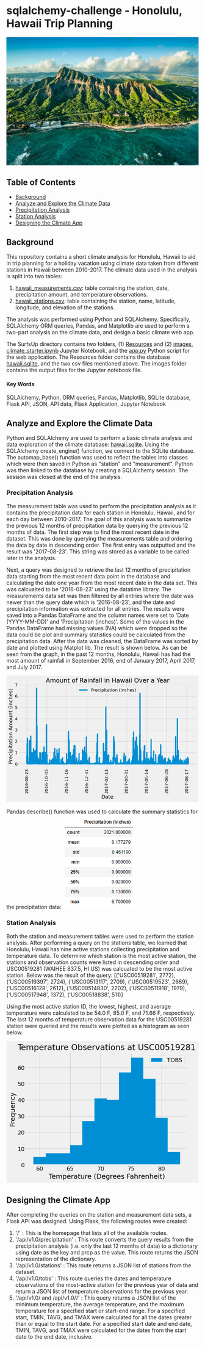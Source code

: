 # sqlalchemy-challenge - Honolulu, Hawaii Trip Planning

![hawaii_image](https://github.com/dspataru/sqlalchemy-challenge/blob/main/SurfsUp/images/hawaii.jpg)

## Table of Contents
* [Background](https://github.com/dspataru/sqlalchemy-challenge/tree/main#background)
* [Analyze and Explore the Climate Data](https://github.com/dspataru/sqlalchemy-challenge/tree/main#analyze-and-explore-the-climate-data)
* [Precipitation Analysis](https://github.com/dspataru/sqlalchemy-challenge/tree/main#precipitation-analysis)
* [Station Analysis](https://github.com/dspataru/sqlalchemy-challenge/tree/main#station-analysis)
* [Designing the Climate App](https://github.com/dspataru/sqlalchemy-challenge/tree/main#designing-the-climate-app)

## Background

This repository contains a short climate analysis for Honolulu, Hawaii to aid in trip planning for a holiday vacation using climate data taken from different stations in Hawaii between 2010-2017. The climate data used in the analysis is split into two tables:
1. [hawaii_measurements.csv](https://github.com/dspataru/sqlalchemy-challenge/blob/main/SurfsUp/Resources/hawaii_measurements.csv): table containing the station, date, precipitation amount, and temperature observations.
2. [hawaii_stations.csv](https://github.com/dspataru/sqlalchemy-challenge/blob/main/SurfsUp/Resources/hawaii_stations.csv): table containing the station, name, latitude, longitude, and elevation of the stations.

The analysis was performed using Python and SQLAlchemy. Specifically, SQLAlchemy ORM queries, Pandas, and Matplotlib are used to perform a two-part analysis on the climate data, and design a basic climate web app.

The SurfsUp directory contains two folders, (1) [Resources](https://github.com/dspataru/sqlalchemy-challenge/tree/main/SurfsUp/Resources) and (2) [images](https://github.com/dspataru/sqlalchemy-challenge/tree/main/SurfsUp/images), [climate_starter.ipynb](https://github.com/dspataru/sqlalchemy-challenge/blob/main/SurfsUp/climate_starter.ipynb) Jupyter Notebook, and the [app.py](https://github.com/dspataru/sqlalchemy-challenge/blob/main/SurfsUp/app.py) Python script for the web application. The Resources folder contains the database [hawaii.sqlite](https://github.com/dspataru/sqlalchemy-challenge/blob/main/SurfsUp/Resources/hawaii.sqlite), and the two csv files mentioned above. The images folder contains the output files for the Jupyter notebook file.

#### Key Words
SQLAlchemy, Python, ORM queries, Pandas, Matplotlib, SQLite database, Flask API, JSON, API data, Flask Application, Jupyter Notebook

## Analyze and Explore the Climate Data

Python and SQLAlchemy are used to perform a basic climate analysis and data exploration of the climate database: [hawaii.sqlite](https://github.com/dspataru/sqlalchemy-challenge/blob/main/SurfsUp/Resources/hawaii.sqlite). Using the SQLAlchemy create_engine() function, we connect to the SQLite database. The automap_base() function was used to reflect the tables into classes which were then saved in Python as "station" and "measurement". Python was then linked to the database by creating a SQLAlchemy session. The session was closed at the end of the analysis.

### Precipitation Analysis

The measurement table was used to perform the precipitation analysis as it contains the precipitation data for each station in Honolulu, Hawaii, and for each day between 2010-2017. The goal of this analysis was to summarize the previous 12 months of precipitation data by querying the previous 12 months of data. The first step was to find the most recent date in the dataset. This was done by querying the measurements table and ordering the data by date in descending order. The first entry was outputted and the result was '2017-08-23'. This string was stored as a variable to be called later in the analysis.

Next, a query was designed to retrieve the last 12 months of precipitation data starting from the most recent data point in the database and calculating the date one year from the most recent date in the data set. This was calcualted to be '2016-08-23' using the datatime library. The measurements data set was then filtered by all entries where the date was newer than the query date which is '2016-08-23', and the date and precipitation information was extracted for all entries. The results were saved into a Pandas DataFrame and the column names were set to 'Date (YYYY-MM-DD)' and 'Precipitation (inches)'. Some of the values in the Pandas DataFrame had missing values (NA) which were dropped so the data could be plot and summary statistics could be calculated from the precipitation data. After the data was cleaned, the DataFrame was sorted by date and plotted using Matplot lib. The result is shown below. As can be seen from the graph, in the past 12 months, Honolulu, Hawaii has had the most amount of rainfall in September 2016, end of January 2017, April 2017, and July 2017.

![annual_precip_hawaii](https://github.com/dspataru/sqlalchemy-challenge/blob/main/SurfsUp/images/annual_precipitation_hawaii.png)

Pandas describe() function was used to calculate the summary statistics for the precipitation data:
![summary_stats](https://github.com/dspataru/sqlalchemy-challenge/blob/main/SurfsUp/images/summary_stats.png)

### Station Analysis

Both the station and measurement tables were used to perform the station analysis. After performing a query on the stations table, we learned that Honolulu, Hawaii has nine active stations collecting precipitation and temperature data. To determine which station is the most active station, the stations and observation counts were listed in descending order and USC00519281 (WAIHEE 837.5, HI US) was calcuated to be the most active station. Below was the result of the query:
[('USC00519281', 2772),
 ('USC00519397', 2724),
 ('USC00513117', 2709),
 ('USC00519523', 2669),
 ('USC00516128', 2612),
 ('USC00514830', 2202),
 ('USC00511918', 1979),
 ('USC00517948', 1372),
 ('USC00518838', 511)]

Using the most active station ID, the lowest, highest, and average temperature were calculated to be 54.0 F, 85.0 F, and 71.66 F, respectively. The last 12 months of temperature observation data for the USC00519281 station were queried and the results were plotted as a histogram as seen below.

![temps_active_station](https://github.com/dspataru/sqlalchemy-challenge/blob/main/SurfsUp/images/annual_temps_at_most_active_station.png)

## Designing the Climate App

After completing the queries on the station and measurement data sets, a Flask API was designed. Using Flask, the following routes were created:
1. '/' : This is the homepage that lists all of the available routes.
2. '/api/v1.0/precipitation' : This route converts the query results from the precipitation analysis (i.e. only the last 12 months of data) to a dictionary using date as the key and prcp as the value. This route returns the JSON representation of the dictionary.
3. '/api/v1.0/stations' : This route returns a JSON list of stations from the dataset.
4. '/api/v1.0/tobs' : This route queries the dates and temperature observations of the most-active station for the previous year of data and return a JSON list of temperature observations for the previous year.
5. '/api/v1.0/<start> and /api/v1.0/<start>/<end>' : This query returns a JSON list of the minimum temperature, the average temperature, and the maximum temperature for a specified start or start-end range. For a specified start, TMIN, TAVG, and TMAX were calculated for all the dates greater than or equal to the start date. For a specified start date and end date, TMIN, TAVG, and TMAX were calculated for the dates from the start date to the end date, inclusive.
